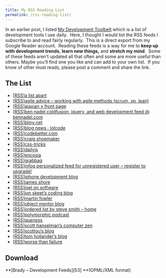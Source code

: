 ```yaml
---
title: My RSS Reading List
permalink: /rss-reading-list/
---
```


In an earlier post, I listed <a href="/my-development-toolbelt/" target="_blank">My Development Toolbelt</a> which is a list of development tools I use daily.  Here, I thought I would list the RSS feeds I subscribe to and read fairly regularly.  This is a direct export from my Google Reader account.  Reading these feeds is a way for me to **keep up with development trends**, **learn new things,** and **stretch my mind**.  Some of these feeds aren&#8217;t updated all that often and some are more useful than others. Maybe you&#8217;ll find one you like and can add to your own list.  If you know of other must reads, please post a comment and share the link.

## The List

- [[RSS][1]][a list apart][2]
- [[RSS][3]][agile advice &#8211; working with agile methods (scrum, xp, lean)][4]
- [[RSS][5]][ajaxian » front page][6]
- [[RSS][7]][ben nadel coldfusion, jquery, and web development feed @ bennadel.com][8]
- [[RSS][9]][bliny.net][10]
- [[RSS][11]][blog news · lolcode][12]
- [[RSS][13]][codebetter.com][14]
- [[RSS][15]][craig shoemaker][16]
- [[RSS][17]][css-tricks][18]
- [[RSS][19]][dailyjs][20]
- [[RSS][21]][encosia][22]
- [[RSS][23]][grabbag][24]
- [[RSS][25]][infoq personalized feed for unregistered user &#8211; register to upgrade!][26]
- [[RSS][27]][iphone development blog][28]
- [[RSS][29]][james shore][30]
- [[RSS][31]][joel on software][32]
- [[RSS][33]][jon skeet&#8217;s coding blog][34]
- [[RSS][35]][martin fowler][36]
- [[RSS][37]][object mentor blog][38]
- [[RSS][39]][ordered list by steve smith &#8211; home][40]
- [[RSS][41]][polymorphic podcast][42]
- [[RSS][43]][queness][44]
- [[RSS][45]][scott hanselman&#8217;s computer zen][46]
- [[RSS][47]][scottgu&#8217;s blog][48]
- [[RSS][49]][tom hollander&#8217;s blog][50]
- [[RSS][51]][worse than failure][52]

## Download

**[Brady &#8211; Development Feeds][53] **(OPML/XML format)

[1]: http://www.alistapart.com/site/rss
[2]: http://www.alistapart.com/articles/
[3]: http://feeds.feedburner.com/AgileAdvice
[4]: http://www.agileadvice.com
[5]: http://feeds.feedburner.com/ajaxian
[6]: http://ajaxian.com
[7]: http://www.bennadel.com/index.cfm?event=blog.rss
[8]: http://www.bennadel.com/
[9]: http://bliny.net/blog/syndication.axd
[10]: http://bliny.net/blog/
[11]: http://feeds.lolcode.com/lolcode
[12]: http://lolcode.com/
[13]: http://codebetter.com/blogs/mainfeed.aspx
[14]: http://codebetter.com
[15]: http://feeds.feedburner.com/PolymorphicPodcastBlog
[16]: http://weblogs.asp.net/craigshoemaker/default.aspx
[17]: http://feeds.feedburner.com/CssTricks
[18]: http://css-tricks.com
[19]: http://feeds.feedburner.com/dailyjs
[20]: http://dailyjs.com
[21]: http://feeds.encosia.com/Encosia
[22]: http://encosia.com
[23]: http://feeds.feedburner.com/GrabBagOfT
[24]: http://lostechies.com/jimmybogard
[25]: http://www.infoq.com/rss/rss.action?token=MrqCYwgiDKvvUzAW4CJwQCTmO0IDsNto
[26]: http://www.infoq.com
[27]: http://iphoneincubator.com/blog/feed
[28]: http://iPhoneIncubator.com/blog
[29]: http://jimshore.textdriven.com/index.rss
[30]: http://jamesshore.com
[31]: http://www.joelonsoftware.com/rss.xml
[32]: http://www.joelonsoftware.com
[33]: http://msmvps.com/blogs/jon.skeet/rss.aspx
[34]: http://msmvps.com/blogs/jon.skeet/default.aspx
[35]: http://www.martinfowler.com/bliki/bliki.atom
[36]: http://martinfowler.com
[37]: http://blog.objectmentor.com/xml/atom/feed.xml
[38]: http://blog.objectmentor.com
[39]: http://orderedlist.com/feed/
[40]: http://orderedlist.com/blog/
[41]: http://polymorphicpodcast.com/podcast/feed/
[42]: http://polymorphicpodcast.com/
[43]: http://feeds2.feedburner.com/queness
[44]: http://queness.com
[45]: http://feeds.feedburner.com/ScottHanselman
[46]: http://www.hanselman.com/blog/
[47]: http://weblogs.asp.net/scottgu/rss.aspx
[48]: http://weblogs.asp.net/scottgu/default.aspx
[49]: http://blogs.msdn.com/tomholl/rss.xml
[50]: http://blogs.msdn.com/b/tomholl/
[51]: http://syndication.thedailywtf.com/TheDailyWtf
[52]: http://thedailywtf.com/
